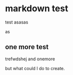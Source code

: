 # markdown test
 test asasas

as
## one more test
trefwdshej and onemore

but what could I do to create.
